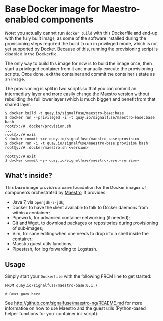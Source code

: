 Base Docker image for Maestro-enabled components
================================================

*Note:* you actually cannot run `docker build` with this Dockerfile and
end-up with the fully built image, as some of the software installed
during the provisioning steps required the build to run in privileged
mode, which is not yet supported by Docker. Because of this, running the
provisioning script is disabled in the Dockerfile.

The only way to build this image for now is to build the image once,
then start a privileged container from it and manually execute the
provisioning scripts. Once done, exit the container and commit the
container's state as an image.

The provisioning is split in two scripts so that you can commit an
intermediary layer and more easily change the Maestro version without
rebuilding the full lower layer (which is much bigger) and benefit from
that shared layer.

```
$ docker build -t quay.io/signalfuse/maestro-base:base .
$ docker run --privileged -i -t quay.io/signalfuse/maestro-base:base bash
root@x:/# .docker/provision.sh
...
root@x:/# exit
$ docker commit <x> quay.io/signalfuse/maestro-base:provision
$ docker run -i -t quay.io/signalfuse/maestro-base:provision bash
root@y:/# .docker/maestro.sh <version>
...
root@y:/# exit
$ docker commit <y> quay.io/signalfuse/maestro-base:<version>
```

What's inside?
--------------

This base image provides a sane foundation for the Docker images of
components orchestrated by
[Maestro](https://github.com/signalfuse/maestro-ng). It provides:

- Java 7, via `openjdk-7-jdk`;
- Docker, to have the client available to talk to Docker daemons from
  within a container;
- Pipework, for advanced container networking (if needed);
- Git and Wget, to download packages or repositories during provisioning
  of sub-images;
- Vim, for sane editing when one needs to drop into a shell inside the
  container;
- Maestro guest utils functions;
- Pipestash, for log forwarding to Logstash.

Usage
-----

Simply start your `Dockerfile` with the following FROM line to get
started:

```
FROM quay.io/signalfuse/maestro-base:0.1.7

# Rest goes here
```

See http://github.com/signalfuse/maestro-ng/README.md for more
information on how to use Maestro and the guest utils (Python-based
helper functions for your container init script).
